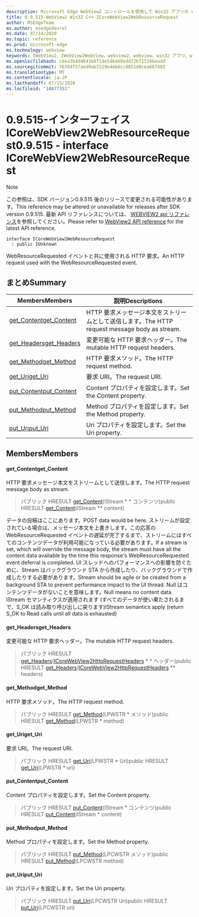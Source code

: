 ```yaml
---
description: Microsoft Edge WebView2 コントロールを使用して Win32 アプリの web コンテンツをホストする
title: 0.9.515-WebView2 Win32 C++ ICoreWebView2WebResourceRequest
author: MSEdgeTeam
ms.author: msedgedevrel
ms.date: 07/14/2020
ms.topic: reference
ms.prod: microsoft-edge
ms.technology: webview
keywords: IWebView2、IWebView2WebView、webview2、webview、win32 アプリ、win32、edge、ICoreWebView2、ICoreWebView2Controller、browser control、edge html
ms.openlocfilehash: cdea3b4d4643e6f14e546eb9edd27bf1534beadd
ms.sourcegitcommit: f6764f57aed9ab7229e4eb6cc8851d0cea667403
ms.translationtype: MT
ms.contentlocale: ja-JP
ms.lasthandoff: 07/15/2020
ms.locfileid: "10877351"
---
```

# <span data-ttu-id="89326-104">0.9.515-インターフェイス ICoreWebView2WebResourceRequest</span><span class="sxs-lookup"><span data-stu-id="89326-104">0.9.515 - interface ICoreWebView2WebResourceRequest</span></span> 

> [!NOTE]
> <span data-ttu-id="89326-105">この参照は、SDK バージョン0.9.515 後のリリースで変更される可能性があります。</span><span class="sxs-lookup"><span data-stu-id="89326-105">This reference may be altered or unavailable for releases after SDK version 0.9.515.</span></span> <span data-ttu-id="89326-106">最新 API リファレンスについては、 [WEBVIEW2 api リファレンス](../../../webview2-api-reference.md)を参照してください。</span><span class="sxs-lookup"><span data-stu-id="89326-106">Please refer to [WebView2 API reference](../../../webview2-api-reference.md) for the latest API reference.</span></span>

```
interface ICoreWebView2WebResourceRequest
  : public IUnknown
```

<span data-ttu-id="89326-107">WebResourceRequested イベントと共に使用される HTTP 要求。</span><span class="sxs-lookup"><span data-stu-id="89326-107">An HTTP request used with the WebResourceRequested event.</span></span>

## <span data-ttu-id="89326-108">まとめ</span><span class="sxs-lookup"><span data-stu-id="89326-108">Summary</span></span>

 <span data-ttu-id="89326-109">Members</span><span class="sxs-lookup"><span data-stu-id="89326-109">Members</span></span>                        | <span data-ttu-id="89326-110">説明</span><span class="sxs-lookup"><span data-stu-id="89326-110">Descriptions</span></span>
--------------------------------|---------------------------------------------
[<span data-ttu-id="89326-111">get_Content</span><span class="sxs-lookup"><span data-stu-id="89326-111">get_Content</span></span>](#get_content) | <span data-ttu-id="89326-112">HTTP 要求メッセージ本文をストリームとして送信します。</span><span class="sxs-lookup"><span data-stu-id="89326-112">The HTTP request message body as stream.</span></span>
[<span data-ttu-id="89326-113">get_Headers</span><span class="sxs-lookup"><span data-stu-id="89326-113">get_Headers</span></span>](#get_headers) | <span data-ttu-id="89326-114">変更可能な HTTP 要求ヘッダー。</span><span class="sxs-lookup"><span data-stu-id="89326-114">The mutable HTTP request headers.</span></span>
[<span data-ttu-id="89326-115">get_Method</span><span class="sxs-lookup"><span data-stu-id="89326-115">get_Method</span></span>](#get_method) | <span data-ttu-id="89326-116">HTTP 要求メソッド。</span><span class="sxs-lookup"><span data-stu-id="89326-116">The HTTP request method.</span></span>
[<span data-ttu-id="89326-117">get_Uri</span><span class="sxs-lookup"><span data-stu-id="89326-117">get_Uri</span></span>](#get_uri) | <span data-ttu-id="89326-118">要求 URI。</span><span class="sxs-lookup"><span data-stu-id="89326-118">The request URI.</span></span>
[<span data-ttu-id="89326-119">put_Content</span><span class="sxs-lookup"><span data-stu-id="89326-119">put_Content</span></span>](#put_content) | <span data-ttu-id="89326-120">Content プロパティを設定します。</span><span class="sxs-lookup"><span data-stu-id="89326-120">Set the Content property.</span></span>
[<span data-ttu-id="89326-121">put_Method</span><span class="sxs-lookup"><span data-stu-id="89326-121">put_Method</span></span>](#put_method) | <span data-ttu-id="89326-122">Method プロパティを設定します。</span><span class="sxs-lookup"><span data-stu-id="89326-122">Set the Method property.</span></span>
[<span data-ttu-id="89326-123">put_Uri</span><span class="sxs-lookup"><span data-stu-id="89326-123">put_Uri</span></span>](#put_uri) | <span data-ttu-id="89326-124">Uri プロパティを設定します。</span><span class="sxs-lookup"><span data-stu-id="89326-124">Set the Uri property.</span></span>

## <span data-ttu-id="89326-125">Members</span><span class="sxs-lookup"><span data-stu-id="89326-125">Members</span></span>

#### <span data-ttu-id="89326-126">get_Content</span><span class="sxs-lookup"><span data-stu-id="89326-126">get_Content</span></span> 

<span data-ttu-id="89326-127">HTTP 要求メッセージ本文をストリームとして送信します。</span><span class="sxs-lookup"><span data-stu-id="89326-127">The HTTP request message body as stream.</span></span>

> <span data-ttu-id="89326-128">パブリック HRESULT [get_Content](#get_content)(IStream \* \* コンテンツ)</span><span class="sxs-lookup"><span data-stu-id="89326-128">public HRESULT [get_Content](#get_content)(IStream \*\* content)</span></span>

<span data-ttu-id="89326-129">データの投稿はここにあります。</span><span class="sxs-lookup"><span data-stu-id="89326-129">POST data would be here.</span></span> <span data-ttu-id="89326-130">ストリームが設定されている場合は、メッセージ本文を上書きします。この応答の WebResourceRequested イベントの遅延が完了するまで、ストリームにはすべてのコンテンツデータが利用可能になっている必要があります。</span><span class="sxs-lookup"><span data-stu-id="89326-130">If a stream is set, which will override the message body, the stream must have all the content data available by the time this response's WebResourceRequested event deferral is completed.</span></span> <span data-ttu-id="89326-131">UI スレッドへのパフォーマンスへの影響を防ぐために、Stream はバックグラウンド STA から作成したり、バックグラウンドで作成したりする必要があります。</span><span class="sxs-lookup"><span data-stu-id="89326-131">Stream should be agile or be created from a background STA to prevent performance impact to the UI thread.</span></span> <span data-ttu-id="89326-132">Null はコンテンツデータがないことを意味します。</span><span class="sxs-lookup"><span data-stu-id="89326-132">Null means no content data.</span></span> <span data-ttu-id="89326-133">IStream セマンティクスが適用されます (すべてのデータが使い果たされるまで、S_OK は読み取り呼び出しに戻ります)</span><span class="sxs-lookup"><span data-stu-id="89326-133">IStream semantics apply (return S_OK to Read calls until all data is exhausted)</span></span>

#### <span data-ttu-id="89326-134">get_Headers</span><span class="sxs-lookup"><span data-stu-id="89326-134">get_Headers</span></span> 

<span data-ttu-id="89326-135">変更可能な HTTP 要求ヘッダー。</span><span class="sxs-lookup"><span data-stu-id="89326-135">The mutable HTTP request headers.</span></span>

> <span data-ttu-id="89326-136">パブリック HRESULT [get_Headers](#get_headers)([ICoreWebView2HttpRequestHeaders](icorewebview2httprequestheaders.md) \* \* ヘッダー)</span><span class="sxs-lookup"><span data-stu-id="89326-136">public HRESULT [get_Headers](#get_headers)([ICoreWebView2HttpRequestHeaders](icorewebview2httprequestheaders.md) \*\* headers)</span></span>

#### <span data-ttu-id="89326-137">get_Method</span><span class="sxs-lookup"><span data-stu-id="89326-137">get_Method</span></span> 

<span data-ttu-id="89326-138">HTTP 要求メソッド。</span><span class="sxs-lookup"><span data-stu-id="89326-138">The HTTP request method.</span></span>

> <span data-ttu-id="89326-139">パブリック HRESULT [get_Method](#get_method)(LPWSTR \* メソッド)</span><span class="sxs-lookup"><span data-stu-id="89326-139">public HRESULT [get_Method](#get_method)(LPWSTR \* method)</span></span>

#### <span data-ttu-id="89326-140">get_Uri</span><span class="sxs-lookup"><span data-stu-id="89326-140">get_Uri</span></span> 

<span data-ttu-id="89326-141">要求 URI。</span><span class="sxs-lookup"><span data-stu-id="89326-141">The request URI.</span></span>

> <span data-ttu-id="89326-142">パブリック HRESULT [get_Uri](#get_uri)(LPWSTR \* Uri)</span><span class="sxs-lookup"><span data-stu-id="89326-142">public HRESULT [get_Uri](#get_uri)(LPWSTR \* uri)</span></span>

#### <span data-ttu-id="89326-143">put_Content</span><span class="sxs-lookup"><span data-stu-id="89326-143">put_Content</span></span> 

<span data-ttu-id="89326-144">Content プロパティを設定します。</span><span class="sxs-lookup"><span data-stu-id="89326-144">Set the Content property.</span></span>

> <span data-ttu-id="89326-145">パブリック HRESULT [put_Content](#put_content)(IStream \* コンテンツ)</span><span class="sxs-lookup"><span data-stu-id="89326-145">public HRESULT [put_Content](#put_content)(IStream \* content)</span></span>

#### <span data-ttu-id="89326-146">put_Method</span><span class="sxs-lookup"><span data-stu-id="89326-146">put_Method</span></span> 

<span data-ttu-id="89326-147">Method プロパティを設定します。</span><span class="sxs-lookup"><span data-stu-id="89326-147">Set the Method property.</span></span>

> <span data-ttu-id="89326-148">パブリック HRESULT [put_Method](#put_method)(LPCWSTR メソッド)</span><span class="sxs-lookup"><span data-stu-id="89326-148">public HRESULT [put_Method](#put_method)(LPCWSTR method)</span></span>

#### <span data-ttu-id="89326-149">put_Uri</span><span class="sxs-lookup"><span data-stu-id="89326-149">put_Uri</span></span> 

<span data-ttu-id="89326-150">Uri プロパティを設定します。</span><span class="sxs-lookup"><span data-stu-id="89326-150">Set the Uri property.</span></span>

> <span data-ttu-id="89326-151">パブリック HRESULT [put_Uri](#put_uri)(LPCWSTR Uri)</span><span class="sxs-lookup"><span data-stu-id="89326-151">public HRESULT [put_Uri](#put_uri)(LPCWSTR uri)</span></span>

